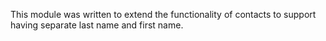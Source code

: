 This module was written to extend the functionality of contacts to
support having separate last name and first name.
